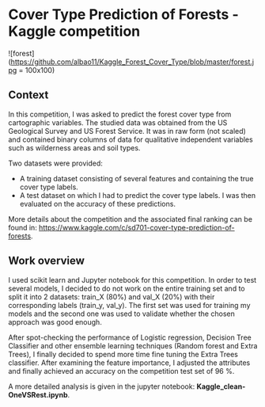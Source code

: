 # Cover Type Prediction of Forests - Kaggle competition

![forest](https://github.com/albao11/Kaggle_Forest_Cover_Type/blob/master/forest.jpg = 100x100)

## Context
In this competition, I was asked to predict the forest cover type from cartographic variables. The studied data was obtained from the US Geological Survey and US Forest Service. It was in raw form (not scaled) and contained binary columns of data for qualitative independent variables such as wilderness areas and soil types.

Two datasets were provided:
- A training dataset consisting of several features and containing the true cover type labels.
- A test dataset on which I had to predict the cover type labels. I was then evaluated on the accuracy of these predictions.

More details about the competition and the associated final ranking can be found in:
https://www.kaggle.com/c/sd701-cover-type-prediction-of-forests.

## Work overview
I used scikit learn and Jupyter notebook for this competition. In order to test several models, I decided to do not work on the entire training set and to split it into 2 datasets: train_X (80%) and val_X (20%) with their corresponding labels (train_y, val_y). The first set was used for training my models and the second one was used to validate whether the chosen approach was good enough.

After spot-checking the performance of Logistic regression, Decision Tree Classifier and other ensemble learning techniques (Random forest and Extra Trees), I finally decided to spend more time fine tuning the Extra Trees classifier. After examining the feature importance, I adjusted the attributes and finally achieved an accuracy on the competition test set of 96 %. 

A more detailed analysis is given in the jupyter notebook: **Kaggle_clean-OneVSRest.ipynb**.
